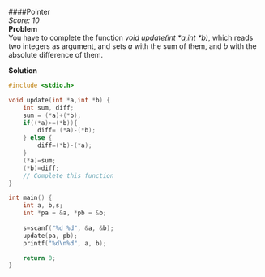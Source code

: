####Pointer  
*Score: 10*  
**Problem**  
You have to complete the function *void update(int \*a,int \*b)*, which reads two integers as argument, and sets *a* with the sum of them, and *b* with the absolute difference of them.  

**Solution**  
```C++ 
#include <stdio.h>

void update(int *a,int *b) {
    int sum, diff;
    sum = (*a)+(*b);
    if((*a)>=(*b)){
        diff= (*a)-(*b);
    } else {
        diff=(*b)-(*a);
    }
    (*a)=sum;
    (*b)=diff;
    // Complete this function    
}

int main() {
    int a, b,s;
    int *pa = &a, *pb = &b;
    
    s=scanf("%d %d", &a, &b);
    update(pa, pb);
    printf("%d\n%d", a, b);

    return 0;
}
```  
